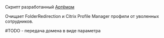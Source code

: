 Скрипт разработанный [Артёмом](https://t.me/gen1uscat)

Очищает FolderRedirection и Citrix Profile Manager профили от уволенных сотрудников.


#TODO - передача домена в виде параметра
